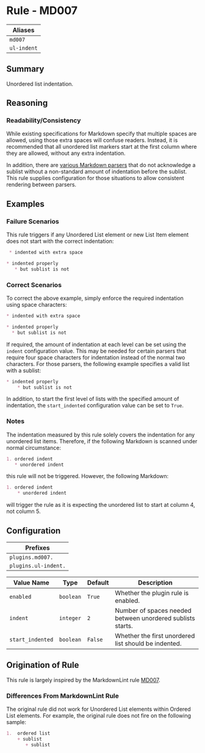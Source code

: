 # Rule - MD007

| Aliases |
| --- |
| `md007` |
| `ul-indent` |

## Summary

Unordered list indentation.

## Reasoning

### Readability/Consistency

While existing specifications for Markdown specify that multiple spaces
are allowed, using those extra spaces will confuse readers.  Instead,
it is recommended that all unordered list markers start at the first column
where they are allowed, without any extra indentation.

In addition, there are
[various Markdown parsers](https://babelmark.github.io/?text=%2B+sublist%0A++%2B+sublist%0A)
that do not acknowledge a sublist without a non-standard amount of indentation
before the sublist.  This rule supplies configuration for those situations to
allow consistent rendering between parsers.

## Examples

### Failure Scenarios

This rule triggers if any Unordered List element or new List Item element
does not start with the correct indentation:

```Markdown
 * indented with extra space

* indented properly
   * but sublist is not
```

### Correct Scenarios

To correct the above example, simply enforce the required indentation using space
characters:

```Markdown
* indented with extra space

* indented properly
  * but sublist is not
```

If required, the amount of indentation at each level can be set using
the `indent` configuration value.  This may be needed for certain parsers
that require four space characters for indentation instead of the normal
two characters.  For those parsers, the following example specifies a
valid list with a sublist:

```Markdown
* indented properly
    * but sublist is not
```

In addition, to start the first level of lists with the specified amount
of indentation, the `start_indented` configuration value can be set to
`True`.

### Notes

The indentation measured by this rule solely covers the indentation for any
unordered list items.  Therefore, if the following Markdown is scanned under
normal circumstance:

```Markdown
1. ordered indent
   * unordered indent
```

this rule will not be triggered.  However, the following Markdown:

```Markdown
1. ordered indent
    * unordered indent
```

will trigger the rule as it is expecting the unordered list to start at column
4, not column 5.

## Configuration

| Prefixes |
| --- |
| `plugins.md007.` |
| `plugins.ul-indent.` |

| Value Name | Type | Default | Description |
| -- | -- | -- | -- |
| `enabled` | `boolean` | `True` | Whether the plugin rule is enabled. |
| `indent` | `integer` | `2` | Number of spaces needed between unordered sublists starts. |
| `start_indented` | `boolean` | `False` | Whether the first unordered list should be indented. |

## Origination of Rule

This rule is largely inspired by the MarkdownLint rule
[MD007](https://github.com/DavidAnson/markdownlint/blob/main/doc/Rules.md#md007---unordered-list-indentation).

### Differences From MarkdownLint Rule

The original rule did not work for Unordered List elements within
Ordered List elements.  For example, the original rule does not fire
on the following sample:

```Markdown
1.  ordered list
    + sublist
       + sublist
```
